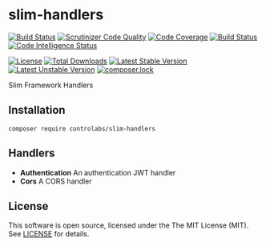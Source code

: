 # slim-handlers

[![Build Status](https://travis-ci.org/controlabs/slim-handlers.svg?branch=master)](https://travis-ci.org/controlabs/slim-handlers)
[![Scrutinizer Code Quality](https://scrutinizer-ci.com/g/controlabs/slim-handlers/badges/quality-score.png?b=master)](https://scrutinizer-ci.com/g/controlabs/slim-handlers/?branch=master)
[![Code Coverage](https://scrutinizer-ci.com/g/controlabs/slim-handlers/badges/coverage.png?b=master)](https://scrutinizer-ci.com/g/controlabs/slim-handlers/?branch=master)
[![Build Status](https://scrutinizer-ci.com/g/controlabs/slim-handlers/badges/build.png?b=master)](https://scrutinizer-ci.com/g/controlabs/slim-handlers/build-status/master)
[![Code Intelligence Status](https://scrutinizer-ci.com/g/controlabs/slim-handlers/badges/code-intelligence.svg?b=master)](https://scrutinizer-ci.com/code-intelligence)

[![License](https://poser.pugx.org/controlabs/slim-handlers/license)](https://packagist.org/packages/controlabs/slim-handlers)
[![Total Downloads](https://poser.pugx.org/controlabs/slim-handlers/downloads)](https://packagist.org/packages/controlabs/slim-handlers)
[![Latest Stable Version](https://poser.pugx.org/controlabs/slim-handlers/v/stable)](https://packagist.org/packages/controlabs/slim-handlers)
[![Latest Unstable Version](https://poser.pugx.org/controlabs/slim-handlers/v/unstable)](https://packagist.org/packages/controlabs/slim-handlers)
[![composer.lock](https://poser.pugx.org/controlabs/slim-handlers/composerlock)](https://packagist.org/packages/controlabs/slim-handlers)

Slim Framework Handlers

## Installation

```
composer require controlabs/slim-handlers
```

## Handlers

- **Authentication** An authentication JWT handler
- **Cors** A CORS handler


## License

This software is open source, licensed under the The MIT License (MIT). See [LICENSE](https://github.com/controlabs/slim-handlers/blob/master/LICENSE) for details.
